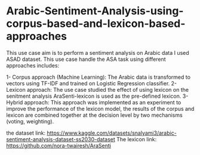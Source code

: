# Arabic-Sentiment-Analysis-using-corpus-based-and-lexicon-based-approaches

This use case aim is to perform a sentiment analysis on Arabic data I used ASAD dataset. This use case handle the ASA task using different approaches includes:

1- Corpus approach (Machine Learning): The Arabic data is transformed to vectors using TF-IDF and trained on Logistic Regression classifier.
2- Lexicon approach: The use case studied the effect of using lexicon on the senitment analysis AraSenti-lexicon is used as the pre-defined lexicon.
3- Hybrid approach: This approach was implemented as an experiment to improve the performance of the lexicon model, the results of the corpus and lexicon are combined together at the decision level by two mechanisms (voting, weighting).

the dataset link: https://www.kaggle.com/datasets/snalyami3/arabic-sentiment-analysis-dataset-ss2030-dataset
The lexicon link: https://github.com/nora-twairesh/AraSenti
